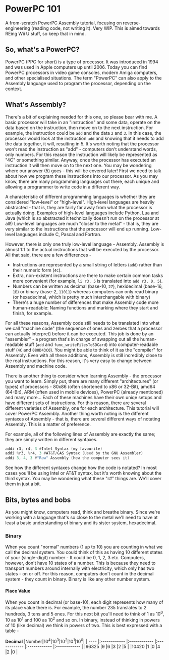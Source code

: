 # PowerPC 101
A from-scratch PowerPC Assembly tutorial, focusing on reverse-engineering (reading code, not writing it). Very WIP.
This is aimed towards REing Wii U stuff, so keep that in mind.

## So, what's a PowerPC?
PowerPC (PPC for short) is a type of processor. It was introduced in 1994 and was used in Apple computers up until 2006. Today you can find PowerPC processors in video game consoles, modern Amiga computers, and other specialised situations.
The term "PowerPC" can also apply to the Assembly language used to program the processor, depending on the context.

## What's Assembly?
There's a bit of explaining needed for this one, so please bear with me.
A basic processor will take in an "instruction" and some data, operate on the data based on the instruction, then move on to the next instruction.
For example, the instruction could be `add` and the data `2` and `3`. In this case, the processor would look at the instruction `add` and knowing that it needs to add the data together, it will, resulting in 5.
It's worth noting that the processor won't read the instruction as "add" - computers don't understand words, only numbers. For this reason the instruction will likely be represented as "4C" or something similar.
Anyway, once the processor has executed an instruction it will then move on to the next one. You may be wondering where our answer (5) goes - this will be covered later! First we need to talk about how we program these instructions into our processor.
As you may know, there are many programming languages out there, each unique and allowing a programmer to write code in a different way.

A characteristic of different programming languages is whether they are considered "low-level" or "high-level". High-level languages are heavily abstracted - that is, they are fairly far away from what the processor is actually doing.
Examples of high-level languages include Python, Lua and Java (which is so abstracted it technically doesn't run on the processor at all!)
Low-level languages are much "closer to the metal" - that is, they are very similar to the instructions that the processor will end up running. Low-level languages include C, Pascal and Fortran.

However, there is only one truly low-level language - Assembly. Assembly is almost 1:1 to the actual instructions that will be executed by the processor. All that said, there are a few differences - 
 - Instructions are represented by a small string of letters (`add`) rather than their numeric form (`4C`).
 - Extra, non-existent instructions are there to make certain common tasks more convenient (for example, `li r3, 5` is translated into `add r3, 0, 5`).
 - Numbers can be written as decimal (base-10, `27`), hexidecimal (base-16, `1B`) or binary (base-2, `11011`) whereas computers can only read binary (or hexadecimal, which is pretty much interchangable with binary)
 - There's a huge number of differences that make Assembly code more human-readable: Naming functions and marking where they start and finish, for example.
 
For all these reasons, Assembly code still needs to be translated into what we call "machine code" (the sequence of ones and zeroes that a processor can actually interpret) before it can be executed.
This job is done by an "assembler" - a program that's in charge of swapping out all the human-readable stuff (`add` and `func_writeFilesToSDCard`) into computer-readable stuff (`4C` and `080D43C0`). You might be able to think of it as the "compiler" for Assembly.
Even with all these additions, Assembly is still incredibly close to the real instructions. For this reason, it's very easy to change between Assembly and machine code.

There is another thing to consider when learning Assembly - the processor you want to learn. Simply put, there are many different "architectures" (or types) of processors - 80x86 (often shortened to x86 or 32-Bit), amd64 (64-Bit), ARM (often used in mobile devices), PowerPC (already mentioned) and many more...
Each of these machines have their own uniqe setups and have different sets of instructions. For this reason, there are several different varieties of Assembly, one for each architecture.
This tutorial will cover PowerPC Assembly. Another thing worth noting is the different syntaxes of Assembly - that is, there are several different ways of notating Assembly. This is a matter of preference.

For example, all of the following lines of Assembly are exactly the same; they are simply written in different syntaxes.
```asm
addi r3, r4, 3 #Intel Syntax (my favourite)
addi %r3, %r4, 3 #AT&T/GAS Syntax (Used by the GNU Assembler)
addi 3, 4, 3 #"Raw" Assembly (how the computer sees it)
```
See how the different syntaxes change how the code is notated? In most cases you'll be using Intel or AT&T syntax, but it's worth knowing about the third syntax.
You may be wondering what these "r#" things are. We'll cover them in just a bit.

## Bits, bytes and bobs
As you might know, computers read, think and breathe binary. Since we're working with a language that's so close to the metal we'll need to have at least a basic understanding of binary and its sister system, hexadecimal.

### Binary
When you count "normal" numbers (1 up to 10) you are counting in what we call the decimal system. You could think of this as having 10 different states of your (single-digit) number - It could be 0, 1, 2, 3 etc. 
Computers, however, don't have 10 states of a number. This is because they need to transport numbers around internally with electricity, which only has two states - on or off.
For this reason, computers don't count in the decimal system - they count in binary. Binary is like any other number system.

#### Place Value
When you count in decimal (or base-10), each digit represents how many of its place value there is. For example, the number 235 translates to 2 hundreds, 3 tens and 5 ones. For this next bit you'll need to think of 1 as 10<sup>0</sup>, 10 as 10<sup>1</sup> and 100 as 10<sup>2</sup> and so on.
In binary, instead of thinking in powers of 10 (like decimal) we think in powers of two. This is best expressed with a table - 

**Decimal**
|Number|10<sup>4</sup>|10<sup>3</sup>|10<sup>2</sup>|10<sup>1</sup>|10<sup>0</sup>|
| ---- |:------------ |:------------ |:------------ |:------------ |:------------ |
|96325 |9             |6             |3             |2             |5             |
|10420 |1             |0             |4             |2             |0             |
